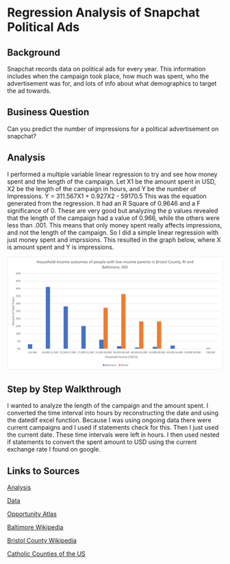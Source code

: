 # Regression Analysis of Snapchat Political Ads
## Background
Snapchat records data on political ads for every year. This information includes when the campaign took place, how much was spent, who the advertisement was for, and lots of info about what demographics to target the ad towards.
## Business Question
Can you predict the number of impressions for a political advertisement on snapchat?

## Analysis
I performed a multiple variable  linear regression to try and see how money spent and the length of the campaign. Let X1 be the amount spent in USD, X2 be the length of the campaign in hours, and Y be the number of Impressions.
Y = 311.567X1 + 0.927X2 - 59170.5
This was the equation generated from the regression. It had an R Square of 0.9646 and a F significance of 0. These are very good but analyzing the p values revealed that the length of the campaign had a value of 0.966, while the others were less than .001. This means that only money spent really affects impressions, and not the length of the campaign.
So I did a simple linear regression with just money spent and imprssions. This resulted in the graph below, where X is amount spent and Y is impressions.

![alt text](https://github.com/cmclane1/comparing-baltimore-bristol-county-household-income/blob/main/Bristol-Baltimore.png)

## Step by Step Walkthrough
I wanted to analyze the length of the campaign and the amount spent. I converted the time interval into hours by reconstructing the date and using the datedif excel function. Because I was using ongoing data there were current campaigns and I used if statements check for this. Then I just used the current date. These time intervals were left in hours. I then used nested if statements to convert the spent amount to USD using the current exchange rate I found on google.
  
## Links to Sources
[Analysis](https://github.com/cmclane1/comparing-baltimore-bristol-county-household-income/blob/main/Baltimor-Bristol-Analysis.xlsx)

[Data](https://github.com/cmclane1/comparing-baltimore-bristol-county-household-income/blob/main/Baltimore-Bristol-Data.xlsx)

[Opportunity Atlas](https://www.opportunityatlas.org/)

[Baltimore Wikipedia](https://en.wikipedia.org/wiki/Baltimore)

[Bristol County Wikipedia](https://en.wikipedia.org/wiki/Bristol_County,_Rhode_Island)

[Catholic Counties of the US](https://www.thearda.com/ql2010/QL_C_2010_1_26c.asp)

